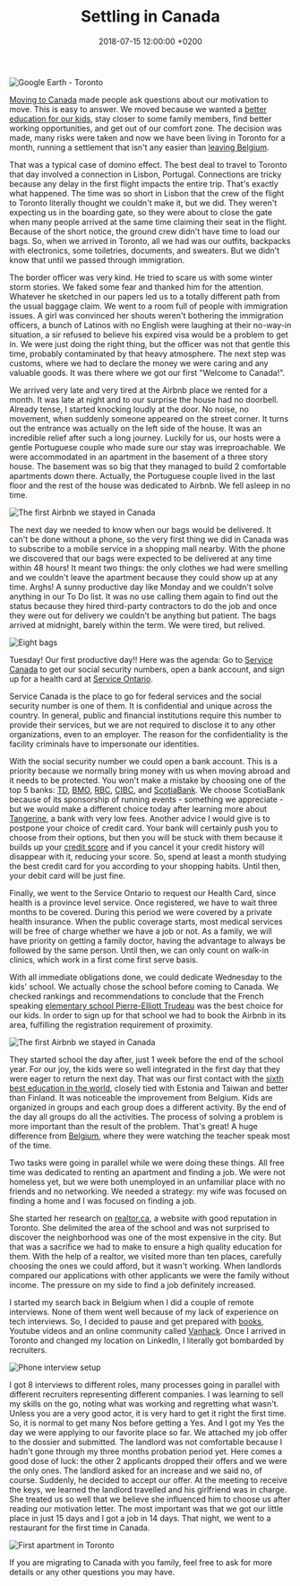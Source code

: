 ﻿---
layout: post
title:  "Settling in Canada"
date: 2018-07-15 12:00:00 +0200
categories: canada
---

![Google Earth - Toronto](/images/posts/canada-globe.jpg)

[Moving to Canada][2018-06-15] made people ask questions about our motivation to move. This is easy to answer. We moved because we wanted a [better education for our kids][pisa-2015], stay closer to some family members, find better working opportunities, and get out of our comfort zone. The decision was made, many risks were taken and now we have been living in Toronto for a month, running a settlement that isn't any easier than [leaving Belgium][Belgium].

<!-- more -->

That was a typical case of domino effect. The best deal to travel to Toronto that day involved a connection in Lisbon, Portugal. Connections are tricky because any delay in the first flight impacts the entire trip. That's exactly what happened. The time was so short in Lisbon that the crew of the flight to Toronto literally thought we couldn't make it, but we did. They weren't expecting us in the boarding gate, so they were about to close the gate when many people arrived at the same time claiming their seat in the flight. Because of the short notice, the ground crew didn't have time to load our bags. So, when we arrived in Toronto, all we had was our outfits, backpacks with electronics, some toiletries, documents, and sweaters. But we didn't know that until we passed through immigration.

The border officer was very kind. He tried to scare us with some winter storm stories. We faked some fear and thanked him for the attention. Whatever he sketched in our papers led us to a totally different path from the usual baggage claim. We went to a room full of people with immigration issues. A girl was convinced her shouts weren't bothering the immigration officers, a bunch of Latinos with no English were laughing at their no-way-in situation, a sir refused to believe his expired visa would be a problem to get in. We were just doing the right thing, but the officer was not that gentle this time, probably contaminated by that heavy atmosphere. The next step was customs, where we had to declare the money we were caring and any valuable goods. It was there where we got our first "Welcome to Canada!".

We arrived very late and very tired at the Airbnb place we rented for a month. It was late at night and to our surprise the house had no doorbell. Already tense, I started knocking loudly at the door. No noise, no movement, when suddenly someone appeared on the street corner. It turns out the entrance was actually on the left side of the house. It was an incredible relief after such a long journey. Luckily for us, our hosts were a gentle Portuguese couple who made sure our stay was irreproachable. We were accommodated in an apartment in the basement of a three story house. The basement was so big that they managed to build 2 comfortable apartments down there. Actually, the Portuguese couple lived in the last floor and the rest of the house was dedicated to Airbnb. We fell asleep in no time.

![The first Airbnb we stayed in Canada](/images/posts/airbnb-canada.jpg)

The next day we needed to know when our bags would be delivered. It can't be done without a phone, so the very first thing we did in Canada was to subscribe to a mobile service in a shopping mall nearby. With the phone we discovered that our bags were expected to be delivered at any time within 48 hours! It meant two things: the only clothes we had were smelling and we couldn't leave the apartment because they could show up at any time. Arghs! A sunny productive day like Monday and we couldn't solve anything in our To Do list. It was no use calling them again to find out the status because they hired third-party contractors to do the job and once they were out for delivery we couldn't be anything but patient. The bags arrived at midnight, barely within the term. We were tired, but relived.

![Eight bags](/images/posts/canada-bags.jpg)

Tuesday! Our first productive day!! Here was the agenda: Go to [Service Canada][service-canada] to get our social security numbers, open a bank account, and sign up for a health card at [Service Ontario][service-ontario].

Service Canada is the place to go for federal services and the social security number is one of them. It is confidential and unique across the country. In general, public and financial institutions require this number to provide their services, but we are not required to disclose it to any other organizations, even to an employer. The reason for the confidentiality is the facility criminals have to impersonate our identities.

With the social security number we could open a bank account. This is a priority because we normally bring money with us when moving abroad and it needs to be protected. You won't make a mistake by choosing one of the top 5 banks: [TD], [BMO], [RBC], [CIBC], and [ScotiaBank]. We choose ScotiaBank because of its sponsorship of running events - something we appreciate - but we would make a different choice today after learning more about [Tangerine], a bank with very low fees. Another advice I would give is to postpone your choice of credit card. Your bank will certainly push you to choose from their options, but then you will be stuck with them because it builds up your [credit score][credit-score] and if you cancel it your credit history will disappear with it, reducing your score. So, spend at least a month studying the best credit card for you according to your shopping habits. Until then, your debit card will be just fine.

Finally, we went to the Service Ontario to request our Health Card, since health is a province level service. Once registered, we have to wait three months to be covered. During this period we were covered by a private health insurance. When the public coverage starts, most medical services will be free of charge whether we have a job or not. As a family, we will have priority on getting a family doctor, having the advantage to always be followed by the same person. Until then, we can only count on walk-in clinics, which work in a first come first serve basis.

With all immediate obligations done, we could dedicate Wednesday to the kids' school. We actually chose the school before coming to Canada. We checked rankings and recommendations to conclude that the French speaking [elementary school Pierre-Elliott Trudeau][pet] was the best choice for our kids. In order to sign up for that school we had to book the Airbnb in its area, fulfilling the registration requirement of proximity.

![The first Airbnb we stayed in Canada](/images/posts/ecole-pierre-elliott-trudeau.jpg)

They started school the day after, just 1 week before the end of the school year. For our joy, the kids were so well integrated in the first day that they were eager to return the next day. That was our first contact with the [sixth best education in the world][pisa-2015], closely tied with Estonia and Taiwan and better than Finland. It was noticeable the improvement from Belgium. Kids are organized in groups and each group does a different activity. By the end of the day all groups do all the activities. The process of solving a problem is more important than the result of the problem. That's great! A huge difference from [Belgium], where they were watching the teacher speak most of the time.

Two tasks were going in parallel while we were doing these things. All free time was dedicated to renting an apartment and finding a job. We were not homeless yet, but we were both unemployed in an unfamiliar place with no friends and no networking. We needed a strategy: my wife was focused on finding a home and I was focused on finding a job.

She started her research on [realtor.ca], a website with good reputation in Toronto. She delimited the area of the school and was not surprised to discover the neighborhood was one of the most expensive in the city. But that was a sacrifice we had to make to ensure a high quality education for them. With the help of a realtor, we visited more than ten places, carefully choosing the ones we could afford, but it wasn't working. When landlords compared our applications with other applicants we were the family without income. The pressure on my side to find a job definitely increased.

I started my search back in Belgium when I did a couple of remote interviews. None of them went well because of my lack of experience on tech interviews. So, I decided to pause and get prepared with [books], Youtube videos and an online community called [Vanhack]. Once I arrived in Toronto and changed my location on LinkedIn, I literally got bombarded by recruiters.

![Phone interview setup](/images/posts/phone-interview.jpg)

I got 8 interviews to different roles, many processes going in parallel with different recruiters representing different companies. I was learning to sell my skills on the go, noting what was working and regretting what wasn't. Unless you are a very good actor, it is very hard to get it right the first time. So, it is normal to get many Nos before getting a Yes. And I got my Yes the day we were applying to our favorite place so far. We attached my job offer to the dossier and submitted. The landlord was not comfortable because I hadn't gone through my three months probation period yet. Here comes a good dose of luck: the other 2 applicants dropped their offers and we were the only ones. The landlord asked for an increase and we said no, of course. Suddenly, he decided to accept our offer. At the meeting to receive the keys, we learned the landlord travelled and his girlfriend was in charge. She treated us so well that we believe she influenced him to choose us after reading our motivation letter. The most important was that we got our little place in just 15 days and I got a job in 14 days. That night, we went to a restaurant for the first time in Canada.

![First apartment in Toronto](/images/posts/first-apartment-canada.jpg)

If you are migrating to Canada with you family, feel free to ask for more details or any other questions you may have.

[2018-06-15]: /2018/06/moving-canada.html
[Belgium]: /2018/06/moving-canada.html
[BMO]: https://www.bmo.ca
[books]: https://www.amazon.com/gp/product/0984782850/ref=as_li_qf_asin_il_tl?ie=UTF8&tag=htmfilho04-20&creative=9325&linkCode=as2&creativeASIN=0984782850&linkId=f077ff58fab9ea8544bba0da0acddd3e
[CIBC]: https://www.cibc.com
[credit-score]: https://en.wikipedia.org/wiki/Credit_score
[LinkedIn]: https://www.linkedin.com
[pet]: https://csviamonde.ca/nos-ecoles/trouver-une-ecole/fiche-ecole/ecole-elementaire-pierre-elliott-trudeau/
[pisa-2015]: http://gpseducation.oecd.org/CountryProfile?primaryCountry=CAN&treshold=10&topic=PI
[RBC]: https://www.rbc.com
[realtor.ca]: https://www.realtor.ca
[ScotiaBank]: https://www.scotiabank.com/ca/
[service-canada]: https://www.canada.ca/en/employment-social-development/corporate/portfolio/service-canada.html
[service-ontario]: https://www.ontario.ca/page/serviceontario
[Tangerine]: https://www.tangerine.ca/en
[TD]: https://www.td.ca
[Vanhack]: https://www.vanhack.com
